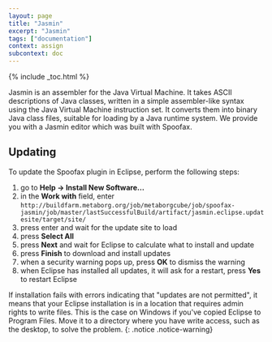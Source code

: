 ```yaml
---
layout: page
title: "Jasmin"
excerpt: "Jasmin"
tags: ["documentation"]
context: assign
subcontext: doc
---
```


{% include _toc.html %}

Jasmin is an assembler for the Java Virtual Machine. It takes ASCII descriptions
of Java classes, written in a simple assembler-like syntax using the Java
Virtual Machine instruction set. It converts them into binary Java class files,
suitable for loading by a Java runtime system. We provide you with a Jasmin
editor which was built with Spoofax.

## Updating

To update the Spoofax plugin in Eclipse, perform the following steps:

1. go to **Help -> Install New Software...**
2. in the **Work with** field, enter `http://buildfarm.metaborg.org/job/metaborgcube/job/spoofax-jasmin/job/master/lastSuccessfulBuild/artifact/jasmin.eclipse.updatesite/target/site/`
3. press enter and wait for the update site to load
4. press **Select All**
5. press **Next** and wait for Eclipse to calculate what to install and update
6. press **Finish** to download and install updates
7. when a security warning pops up, press **OK** to dismiss the warning
8. when Eclipse has installed all updates, it will ask for a restart, press **Yes** to restart Eclipse

If installation fails with errors indicating that "updates are not permitted",
it means that your Eclipse installation is in a location that requires admin
rights to write files. This is the case on Windows if you've copied Eclipse to
Program Files. Move it to a directory where you have write access, such as the
desktop, to solve the problem. {: .notice .notice-warning}

